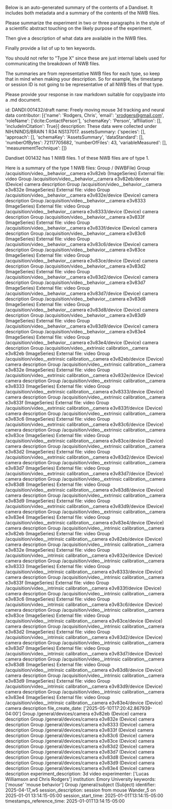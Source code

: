 
Below is an auto-generated summary of the contents of a Dandiset. It includes both metadata and a summary of the contents of the NWB files.

Please summarize the experiment in two or three paragraphs in the style of a scientific abstract touching on the likely purpose of the experiment.

Then give a description of what data are available in the NWB files.

Finally provide a list of up to ten keywords.

You should not refer to "Type X" since these are just internal labels used for communicating the breakdown of NWB files.

The summaries are from representative NWB files for each type, so keep that in mind when making your description. So for example, the timestamp or session ID is not going to be representative of all NWB files of that type.

Please provide your response in raw markdown suitable for copy/paste into a .md document.


id: DANDI:001432/draft
name: Freely moving mouse 3d tracking and neural data
contributor: [{'name': 'Rodgers, Chris', 'email': 'xrodgers@gmail.com', 'roleName': ['dcite:ContactPerson'], 'schemaKey': 'Person', 'affiliation': [], 'includeInCitation': True}]
description: These data were collected under NIH/NINDS/BRAIN 1 R34 NS137017.
assetsSummary: {'species': [], 'approach': [], 'schemaKey': 'AssetsSummary', 'dataStandard': [], 'numberOfBytes': 72117705682, 'numberOfFiles': 43, 'variableMeasured': [], 'measurementTechnique': []}

Dandiset 001432 has 1 NWB files.
1 of these NWB files are of type 1.


Here is a summary of the type 1 NWB files:
  Group / (NWBFile) 
  Group /acquisition/video__behavior__camera e3v82eb (ImageSeries) External file: video
  Group /acquisition/video__behavior__camera e3v82eb/device (Device) camera description
  Group /acquisition/video__behavior__camera e3v832e (ImageSeries) External file: video
  Group /acquisition/video__behavior__camera e3v832e/device (Device) camera description
  Group /acquisition/video__behavior__camera e3v8333 (ImageSeries) External file: video
  Group /acquisition/video__behavior__camera e3v8333/device (Device) camera description
  Group /acquisition/video__behavior__camera e3v833f (ImageSeries) External file: video
  Group /acquisition/video__behavior__camera e3v833f/device (Device) camera description
  Group /acquisition/video__behavior__camera e3v83c6 (ImageSeries) External file: video
  Group /acquisition/video__behavior__camera e3v83c6/device (Device) camera description
  Group /acquisition/video__behavior__camera e3v83ce (ImageSeries) External file: video
  Group /acquisition/video__behavior__camera e3v83ce/device (Device) camera description
  Group /acquisition/video__behavior__camera e3v83d2 (ImageSeries) External file: video
  Group /acquisition/video__behavior__camera e3v83d2/device (Device) camera description
  Group /acquisition/video__behavior__camera e3v83d7 (ImageSeries) External file: video
  Group /acquisition/video__behavior__camera e3v83d7/device (Device) camera description
  Group /acquisition/video__behavior__camera e3v83d8 (ImageSeries) External file: video
  Group /acquisition/video__behavior__camera e3v83d8/device (Device) camera description
  Group /acquisition/video__behavior__camera e3v83d9 (ImageSeries) External file: video
  Group /acquisition/video__behavior__camera e3v83d9/device (Device) camera description
  Group /acquisition/video__behavior__camera e3v83e4 (ImageSeries) External file: video
  Group /acquisition/video__behavior__camera e3v83e4/device (Device) camera description
  Group /acquisition/video__extrinsic calibration__camera e3v82eb (ImageSeries) External file: video
  Group /acquisition/video__extrinsic calibration__camera e3v82eb/device (Device) camera description
  Group /acquisition/video__extrinsic calibration__camera e3v832e (ImageSeries) External file: video
  Group /acquisition/video__extrinsic calibration__camera e3v832e/device (Device) camera description
  Group /acquisition/video__extrinsic calibration__camera e3v8333 (ImageSeries) External file: video
  Group /acquisition/video__extrinsic calibration__camera e3v8333/device (Device) camera description
  Group /acquisition/video__extrinsic calibration__camera e3v833f (ImageSeries) External file: video
  Group /acquisition/video__extrinsic calibration__camera e3v833f/device (Device) camera description
  Group /acquisition/video__extrinsic calibration__camera e3v83c6 (ImageSeries) External file: video
  Group /acquisition/video__extrinsic calibration__camera e3v83c6/device (Device) camera description
  Group /acquisition/video__extrinsic calibration__camera e3v83ce (ImageSeries) External file: video
  Group /acquisition/video__extrinsic calibration__camera e3v83ce/device (Device) camera description
  Group /acquisition/video__extrinsic calibration__camera e3v83d2 (ImageSeries) External file: video
  Group /acquisition/video__extrinsic calibration__camera e3v83d2/device (Device) camera description
  Group /acquisition/video__extrinsic calibration__camera e3v83d7 (ImageSeries) External file: video
  Group /acquisition/video__extrinsic calibration__camera e3v83d7/device (Device) camera description
  Group /acquisition/video__extrinsic calibration__camera e3v83d8 (ImageSeries) External file: video
  Group /acquisition/video__extrinsic calibration__camera e3v83d8/device (Device) camera description
  Group /acquisition/video__extrinsic calibration__camera e3v83d9 (ImageSeries) External file: video
  Group /acquisition/video__extrinsic calibration__camera e3v83d9/device (Device) camera description
  Group /acquisition/video__extrinsic calibration__camera e3v83e4 (ImageSeries) External file: video
  Group /acquisition/video__extrinsic calibration__camera e3v83e4/device (Device) camera description
  Group /acquisition/video__intrinsic calibration__camera e3v82eb (ImageSeries) External file: video
  Group /acquisition/video__intrinsic calibration__camera e3v82eb/device (Device) camera description
  Group /acquisition/video__intrinsic calibration__camera e3v832e (ImageSeries) External file: video
  Group /acquisition/video__intrinsic calibration__camera e3v832e/device (Device) camera description
  Group /acquisition/video__intrinsic calibration__camera e3v8333 (ImageSeries) External file: video
  Group /acquisition/video__intrinsic calibration__camera e3v8333/device (Device) camera description
  Group /acquisition/video__intrinsic calibration__camera e3v833f (ImageSeries) External file: video
  Group /acquisition/video__intrinsic calibration__camera e3v833f/device (Device) camera description
  Group /acquisition/video__intrinsic calibration__camera e3v83c6 (ImageSeries) External file: video
  Group /acquisition/video__intrinsic calibration__camera e3v83c6/device (Device) camera description
  Group /acquisition/video__intrinsic calibration__camera e3v83ce (ImageSeries) External file: video
  Group /acquisition/video__intrinsic calibration__camera e3v83ce/device (Device) camera description
  Group /acquisition/video__intrinsic calibration__camera e3v83d2 (ImageSeries) External file: video
  Group /acquisition/video__intrinsic calibration__camera e3v83d2/device (Device) camera description
  Group /acquisition/video__intrinsic calibration__camera e3v83d7 (ImageSeries) External file: video
  Group /acquisition/video__intrinsic calibration__camera e3v83d7/device (Device) camera description
  Group /acquisition/video__intrinsic calibration__camera e3v83d8 (ImageSeries) External file: video
  Group /acquisition/video__intrinsic calibration__camera e3v83d8/device (Device) camera description
  Group /acquisition/video__intrinsic calibration__camera e3v83d9 (ImageSeries) External file: video
  Group /acquisition/video__intrinsic calibration__camera e3v83d9/device (Device) camera description
  Group /acquisition/video__intrinsic calibration__camera e3v83e4 (ImageSeries) External file: video
  Group /acquisition/video__intrinsic calibration__camera e3v83e4/device (Device) camera description
  file_create_date: ['2025-05-10T17:20:42.867939-04:00']
  Group /general/devices/camera e3v82eb (Device) camera description
  Group /general/devices/camera e3v832e (Device) camera description
  Group /general/devices/camera e3v8333 (Device) camera description
  Group /general/devices/camera e3v833f (Device) camera description
  Group /general/devices/camera e3v83c6 (Device) camera description
  Group /general/devices/camera e3v83ce (Device) camera description
  Group /general/devices/camera e3v83d2 (Device) camera description
  Group /general/devices/camera e3v83d7 (Device) camera description
  Group /general/devices/camera e3v83d8 (Device) camera description
  Group /general/devices/camera e3v83d9 (Device) camera description
  Group /general/devices/camera e3v83e4 (Device) camera description
  experiment_description: 3d video
  experimenter: ['Lucas Williamson and Chris Rodgers']
  institution: Emory University
  keywords: ['mouse' 'mouse behavior']
  Group /general/subject (Subject) 
  identifier: 2025-04-17_w5
  session_description: session from mouse Wander_5 on 2025-01-01 13:14:15-05:00
  session_start_time: 2025-01-01T13:14:15-05:00
  timestamps_reference_time: 2025-01-01T13:14:15-05:00
